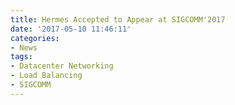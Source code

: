 ```yaml
---
title: Hermes Accepted to Appear at SIGCOMM'2017
date: '2017-05-10 11:46:11'
categories:
- News
tags:
- Datacenter Networking
- Load Balancing
- SIGCOMM
---
```


